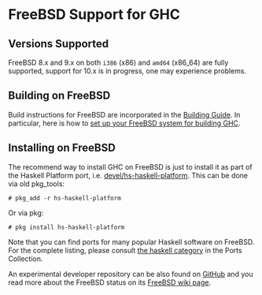 # FreeBSD Support for GHC

## Versions Supported


FreeBSD 8.x and 9.x on both `i386` (x86) and `amd64` (x86_64) are fully supported, support for 10.x is in progress, one may experience problems.

## Building on FreeBSD


Build instructions for FreeBSD are incorporated in the [Building Guide](building).  In particular, here is how to [set up your FreeBSD system for building GHC](building/preparation/free-bsd).

## Installing on FreeBSD


The recommend way to install GHC on FreeBSD is just to install it as part of the Haskell Platform port, i.e. [devel/hs-haskell-platform](http://www.freshports.org/devel/hs-haskell-platform).  This can be done via old pkg_tools:

```wiki
# pkg_add -r hs-haskell-platform
```


Or via pkg:

```wiki
# pkg install hs-haskell-platform
```


Note that you can find ports for many popular Haskell software on FreeBSD.  For the complete listing, please consult [the haskell category](http://www.freshports.org/haskell) in the Ports Collection.


An experimental developer repository can be also found on [GitHub](https://github.com/freebsd-haskell/freebsd-haskell) and you read more about the FreeBSD status on its [ FreeBSD wiki page](https://wiki.freebsd.org/Haskell).
